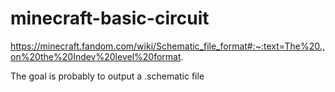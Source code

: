 # minecraft-basic-circuit

https://minecraft.fandom.com/wiki/Schematic_file_format#:~:text=The%20.,on%20the%20Indev%20level%20format.

The goal is probably to output a .schematic file